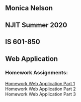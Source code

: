 ## Monica Nelson
## NJIT Summer 2020
## IS 601-850
## Web Application

### Homework Assignments:

[Homework Web Application Part 1](https://github.com/mjn28/Web_Application_Part_1.git)  
Homework Web Application Part 2  
Homework Web Application Part 3  

